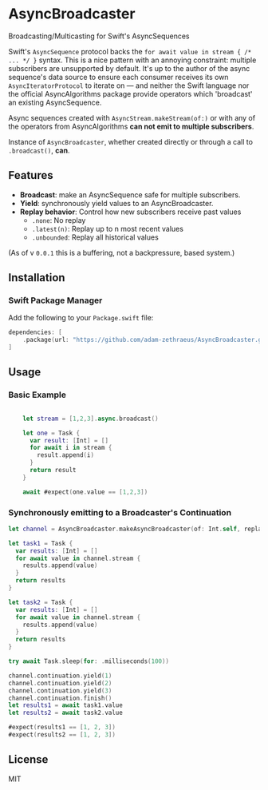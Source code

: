 # AsyncBroadcaster

Broadcasting/Multicasting for Swift's AsyncSequences

Swift's `AsyncSequence` protocol backs the `for await value in stream { /* ... */ }` syntax.
This is a nice pattern with an annoying constraint: multiple subscribers are unsupported by default.
It's up to the author of the async sequence's data source to ensure each consumer receives its own `AsyncIteratorProtocol` to iterate on — and neither the Swift language nor the official AsyncAlgorithms package provide operators which 'broadcast' an existing AsyncSequence.

Async sequences created with `AsyncStream.makeStream(of:)` or with any of the operators from AsyncAlgorithms **can not emit to multiple subscribers**.

Instance of `AsyncBroadcaster`, whether created directly or through a call to `.broadcast()`, **can**.

## Features

- **Broadcast**: make an AsyncSequence safe for multiple subscribers.
- **Yield**: synchronously yield values to an AsyncBroadcaster.
- **Replay behavior**: Control how new subscribers receive past values
  - `.none`: No replay
  - `.latest(n)`: Replay up to n most recent values
  - `.unbounded`: Replay all historical values

(As of v `0.0.1` this is a buffering, not a backpressure, based system.)

## Installation

### Swift Package Manager

Add the following to your `Package.swift` file:

```swift
dependencies: [
    .package(url: "https://github.com/adam-zethraeus/AsyncBroadcaster.git", from: "0.0.1")
]
```

## Usage

### Basic Example

```swift

    let stream = [1,2,3].async.broadcast()

    let one = Task {
      var result: [Int] = []
      for await i in stream {
        result.append(i)
      }
      return result
    }

    await #expect(one.value == [1,2,3])
```

### Synchronously emitting to a Broadcaster's Continuation

```swift
let channel = AsyncBroadcaster.makeAsyncBroadcaster(of: Int.self, replaying: .latest(3))

let task1 = Task {
  var results: [Int] = []
  for await value in channel.stream {
    results.append(value)
  }
  return results
}

let task2 = Task {
  var results: [Int] = []
  for await value in channel.stream {
    results.append(value)
  }
  return results
}

try await Task.sleep(for: .milliseconds(100))

channel.continuation.yield(1)
channel.continuation.yield(2)
channel.continuation.yield(3)
channel.continuation.finish()
let results1 = await task1.value
let results2 = await task2.value

#expect(results1 == [1, 2, 3])
#expect(results2 == [1, 2, 3])
```

## License

MIT
